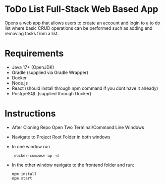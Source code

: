 # ToDo List Full-Stack Web Based App
Opens a web app that allows users to create an account and login to a to do list where basic CRUD operations can be performed such as adding and removing tasks from a list.

# Requirements
- Java 17+ (OpenJDK)
- Gradle (supplied via Gradle Wrapper)
- Docker
- Node.js
- React (should install through npm command if you dont have it already)
- PostgreSQL (supplied through Docker)

# Instructions

- After Cloning Repo Open Two Terminal/Command Line Windows
- Navigate to Project Root Folder in both windows
- In one window run 


       docker-compose up -d
 
- In the other window navigate to the frontend folder and run:
  


      npm install
      npm start










